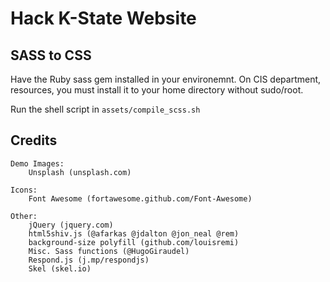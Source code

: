 # Hack K-State Website

## SASS to CSS

Have the Ruby sass gem installed in your environemnt.  On CIS department, resources, you must install it to your home directory without sudo/root.

Run the shell script in `assets/compile_scss.sh`

## Credits


	Demo Images:
		Unsplash (unsplash.com)

	Icons:
		Font Awesome (fortawesome.github.com/Font-Awesome)

	Other:
		jQuery (jquery.com)
		html5shiv.js (@afarkas @jdalton @jon_neal @rem)
		background-size polyfill (github.com/louisremi)
		Misc. Sass functions (@HugoGiraudel)
		Respond.js (j.mp/respondjs)
		Skel (skel.io)
